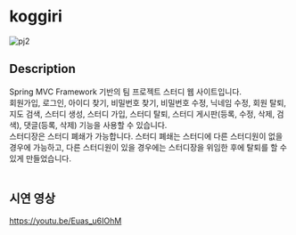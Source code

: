 # koggiri

![pj2](https://user-images.githubusercontent.com/97337582/153750786-817ec10f-902c-480f-b412-b388a2601643.png)
## Description
Spring MVC Framework 기반의 팀 프로젝트 스터디 웹 사이트입니다.
<br>회원가입, 로그인, 아이디 찾기, 비밀번호 찾기, 비밀번호 수정, 닉네임 수정, 회원 탈퇴, 지도 검색, 스터디 생성, 스터디 가입, 스터디 탈퇴, 스터디 게시판(등록, 수정, 삭제, 검색), 댓글(등록, 삭제) 기능을 사용할 수 있습니다.
<br>스터디장은 스터디 폐쇄가 가능합니다. 스터디 폐쇄는 스터디에 다른 스터디원이 없을 경우에 가능하고, 다른 스터디원이 있을 경우에는 스터디장을 위임한 후에 탈퇴를 할 수 있게 만들었습니다.
<br><br>
## 시연 영상
https://youtu.be/Euas_u6IOhM

